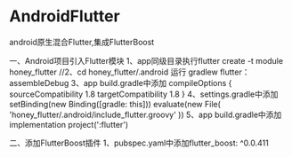 # AndroidFlutter
android原生混合Flutter,集成FlutterBoost

一、Android项目引入Flutter模块
1、app同级目录执行flutter create -t module honey_flutter
//2、cd honey_flutter/.android 运行 gradlew flutter：assembleDebug
3、app build.gradle中添加 
	compileOptions {
        sourceCompatibility 1.8
        targetCompatibility 1.8
    }
4、settings.gradle中添加 
	setBinding(new Binding([gradle: this]))
	evaluate(new File(
        'honey_flutter/.android/include_flutter.groovy'
	))
5、app build.gradle中添加 implementation project(':flutter')

二、添加FlutterBoost插件
1、pubspec.yaml中添加flutter_boost: ^0.0.411
